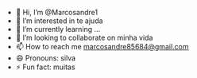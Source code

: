 - 👋 Hi, I’m @Marcosandre1
- 👀 I’m interested in te ajuda
- 🌱 I’m currently learning ...
- 💞️ I’m looking to collaborate on minha vida 
- 📫 How to reach me marcosandre85684@gmail.com 
- 😄 Pronouns: silva
- ⚡ Fun fact: muitas 

<!---
Marcosandre1/Marcosandre1 is a ✨ special ✨ repository because its `README.md` (this file) appears on your GitHub profile.
You can click the Preview link to take a look at your changes.
--->
